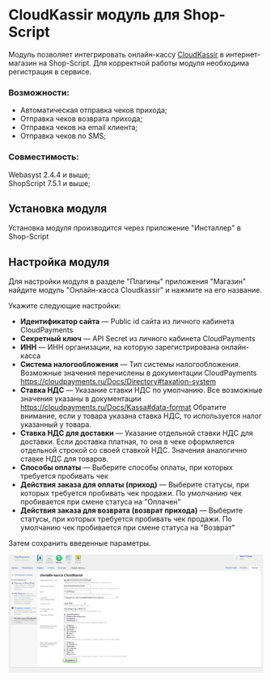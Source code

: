 #  CloudKassir модуль для Shop-Script
Модуль позволяет интегрировать онлайн-кассу [CloudKassir](https://cloudkassir.ru) в интернет-магазин на  Shop-Script. 
Для корректной работы модуля необходима регистрация в сервисе.

### Возможности:  
	
* Автоматическая отправка чеков прихода;
* Отправка чеков возврата прихода;
* Отправка чеков на email клиента;
* Отправка чеков по SMS;


### Совместимость:
Webasyst 2.4.4 и выше;  
ShopScript 7.5.1 и выше;  


## Установка модуля
Установка модуля производится через приложение "Инсталлер" в Shop-Script

## Настройка модуля
Для настройки модуля в разделе "Плагины" приложения "Магазин" найдите модуль "Онлайн-касса Cloudkassir" и нажмите на его название.

Укажите следующие настройки:
* **Идентификатор сайта** — Public id сайта из личного кабинета CloudPayments
* **Секретный ключ** — API Secret из личного кабинета CloudPayments
* **ИНН** — ИНН организации, на которую зарегистрирована онлайн-касса
* **Система налогообложения** — Тип системы налогообложения.
    Возможные значения перечислены в документации CloudPayments https://cloudpayments.ru/Docs/Directory#taxation-system
* **Ставка НДС** — Указание ставки НДС по умолчанию.
    Все возможные значения указаны в документации https://cloudpayments.ru/Docs/Kassa#data-format
    Обратите внимание, если у товара указана ставка НДС, то используется налог указанный у товара.
* **Ставка НДС для доставки** — Указание отдельной ставки НДС для доставки.
    Если доставка платная, то она в чеке оформляется отдельной строкой со своей ставкой НДС.
    Значения аналогично ставке НДС для товаров.
* **Способы оплаты** — Выберите способы оплаты, при которых требуется пробивать чек
* **Действия заказа для оплаты (приход)** — Выберите статусы, при которых требуется пробивать чек продажи. По умолчанию чек пробивается при смене статуса на "Оплачен" 
* **Действия заказа для возврата (возврат прихода)** —  Выберите статусы, при которых требуется пробивать чек продажи. По умолчанию чек пробивается при смене статуса на "Возврат"

Затем сохранить введенные параметры.

![Настройки модуля CloudKassir](doc/img/shopscript_settings.png)

